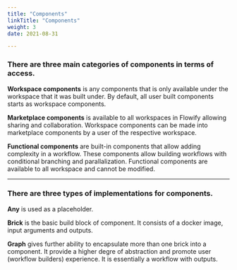 ```yaml
---
title: "Components"
linkTitle: "Components"
weight: 3
date: 2021-08-31

---
```


### There are three main categories of components in terms of access.

**Workspace components** is any components that is only available under the workspace that it was built under. By default, all user built components starts as workspace components.

**Marketplace components** is available to all workspaces in Flowify allowing sharing and collaboration. Workspace components can be made into marketplace components by a user of the respective workspace.

**Functional components** are built-in components that allow adding complexity in a workflow. These components allow building workflows with conditional branching and parallalization. Functional components are available to all workspace and cannot be modified.

----------------------------

### There are three types of implementations for components.

**Any** is used as a placeholder.

**Brick** is the basic build block of component. It consists of a docker image, input arguments and outputs.

**Graph** gives further ability to encapsulate more than one brick into a component. It provide a higher degre of abstraction and promote user (workflow builders) experience. It is essentially a workflow with outputs.
